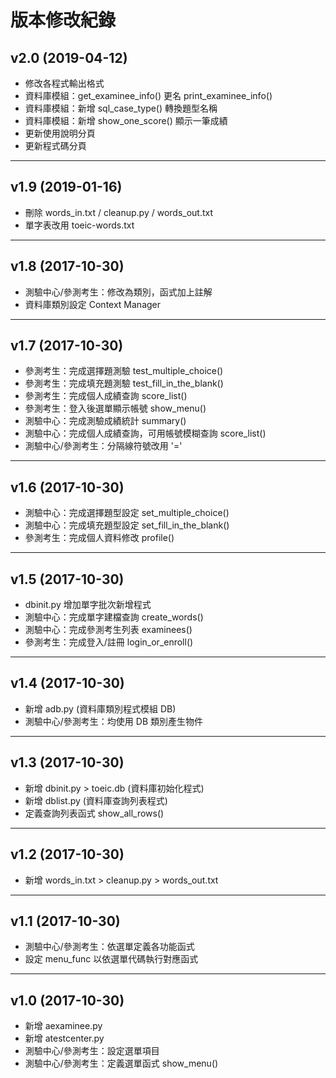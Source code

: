# 版本修改紀錄

## v2.0 (2019-04-12)
* 修改各程式輸出格式
* 資料庫模組：get_examinee_info() 更名 print_examinee_info()
* 資料庫模組：新增 sql_case_type() 轉換題型名稱
* 資料庫模組：新增 show_one_score() 顯示一筆成績
* 更新使用說明分頁
* 更新程式碼分頁
---

## v1.9 (2019-01-16)
* 刪除 words_in.txt / cleanup.py / words_out.txt
* 單字表改用 toeic-words.txt
---

## v1.8 (2017-10-30)
* 測驗中心/參測考生：修改為類別，函式加上註解
* 資料庫類別設定 Context Manager
---

## v1.7 (2017-10-30)
* 參測考生：完成選擇題測驗 test_multiple_choice()
* 參測考生：完成填充題測驗 test_fill_in_the_blank()
* 參測考生：完成個人成績查詢 score_list()
* 參測考生：登入後選單顯示帳號 show_menu()
* 測驗中心：完成測驗成績統計 summary()
* 測驗中心：完成個人成績查詢，可用帳號模糊查詢 score_list()
* 測驗中心/參測考生：分隔線符號改用 '='
---

## v1.6 (2017-10-30)
* 測驗中心：完成選擇題型設定 set_multiple_choice()
* 測驗中心：完成填充題型設定 set_fill_in_the_blank()
* 參測考生：完成個人資料修改 profile()
---

## v1.5 (2017-10-30)
* dbinit.py 增加單字批次新增程式
* 測驗中心：完成單字建檔查詢 create_words()
* 測驗中心：完成參測考生列表 examinees()
* 參測考生：完成登入/註冊 login_or_enroll()
---

## v1.4 (2017-10-30)
* 新增 adb.py (資料庫類別程式模組 DB)
* 測驗中心/參測考生：均使用 DB 類別產生物件
---

## v1.3 (2017-10-30)
* 新增 dbinit.py > toeic.db (資料庫初始化程式)
* 新增 dblist.py (資料庫查詢列表程式)
* 定義查詢列表函式 show_all_rows()
---

## v1.2 (2017-10-30)
* 新增 words_in.txt > cleanup.py > words_out.txt
---

## v1.1 (2017-10-30)
* 測驗中心/參測考生：依選單定義各功能函式
* 設定 menu_func 以依選單代碼執行對應函式
---

## v1.0 (2017-10-30)
* 新增 aexaminee.py
* 新增 atestcenter.py
* 測驗中心/參測考生：設定選單項目
* 測驗中心/參測考生：定義選單函式 show_menu()
